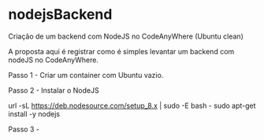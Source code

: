 # nodejsBackend
Criação de um backend com NodeJS no CodeAnyWhere (Ubuntu clean)

A proposta aqui é registrar como é simples levantar um backend com nodeJS no CodeAnyWhere.

Passo 1 - Criar um container com Ubuntu vazio.

Passo 2 - Instalar o NodeJS 

url -sL https://deb.nodesource.com/setup_8.x | sudo -E bash -
sudo apt-get install -y nodejs

Passo 3 - 

